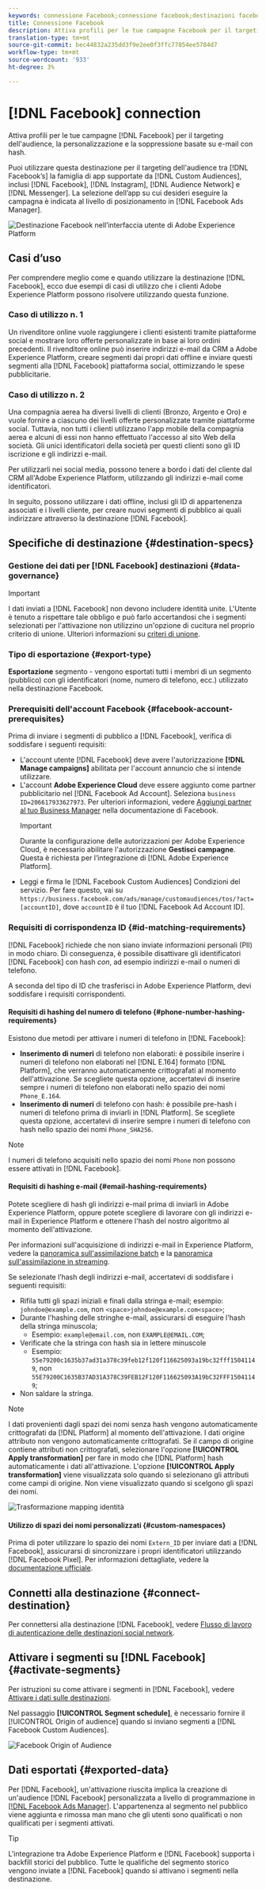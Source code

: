 ```yaml
---
keywords: connessione Facebook;connessione facebook;destinazioni facebook;facebook;facebook;instagram;messenger;facebook messenger
title: Connessione Facebook
description: Attiva profili per le tue campagne Facebook per il targeting dell'audience, la personalizzazione e la soppressione basate su e-mail con hash.
translation-type: tm+mt
source-git-commit: bec44832a235dd3f9e2ee0f3ffc77854ee5784d7
workflow-type: tm+mt
source-wordcount: '933'
ht-degree: 3%

---
```



# [!DNL Facebook] connection

Attiva profili per le tue campagne [!DNL Facebook] per il targeting dell&#39;audience, la personalizzazione e la soppressione basate su e-mail con hash.

Puoi utilizzare questa destinazione per il targeting dell&#39;audience tra [!DNL Facebook’s] la famiglia di app supportate da [!DNL Custom Audiences], inclusi [!DNL Facebook], [!DNL Instagram], [!DNL Audience Network] e [!DNL Messenger]. La selezione dell’app su cui desideri eseguire la campagna è indicata al livello di posizionamento in [!DNL Facebook Ads Manager].

![Destinazione Facebook nell’interfaccia utente di Adobe Experience Platform](../../assets/catalog/social/facebook/catalog.png)

## Casi d’uso

Per comprendere meglio come e quando utilizzare la destinazione [!DNL Facebook], ecco due esempi di casi di utilizzo che i clienti Adobe Experience Platform possono risolvere utilizzando questa funzione.

### Caso di utilizzo n. 1

Un rivenditore online vuole raggiungere i clienti esistenti tramite piattaforme social e mostrare loro offerte personalizzate in base ai loro ordini precedenti. Il rivenditore online può inserire indirizzi e-mail da CRM a Adobe Experience Platform, creare segmenti dai propri dati offline e inviare questi segmenti alla [!DNL Facebook] piattaforma social, ottimizzando le spese pubblicitarie.

### Caso di utilizzo n. 2

Una compagnia aerea ha diversi livelli di clienti (Bronzo, Argento e Oro) e vuole fornire a ciascuno dei livelli offerte personalizzate tramite piattaforme social. Tuttavia, non tutti i clienti utilizzano l&#39;app mobile della compagnia aerea e alcuni di essi non hanno effettuato l&#39;accesso al sito Web della società. Gli unici identificatori della società per questi clienti sono gli ID iscrizione e gli indirizzi e-mail.

Per utilizzarli nei social media, possono tenere a bordo i dati del cliente dal CRM all&#39;Adobe Experience Platform, utilizzando gli indirizzi e-mail come identificatori.

In seguito, possono utilizzare i dati offline, inclusi gli ID di appartenenza associati e i livelli cliente, per creare nuovi segmenti di pubblico ai quali indirizzare attraverso la destinazione [!DNL Facebook].

## Specifiche di destinazione {#destination-specs}

### Gestione dei dati per [!DNL Facebook] destinazioni {#data-governance}

>[!IMPORTANT]
>
>I dati inviati a [!DNL Facebook] non devono includere identità unite. L&#39;Utente è tenuto a rispettare tale obbligo e può farlo accertandosi che i segmenti selezionati per l&#39;attivazione non utilizzino un&#39;opzione di cucitura nel proprio criterio di unione. Ulteriori informazioni su [criteri di unione](/help/profile/ui/merge-policies.md).

### Tipo di esportazione {#export-type}

**Esportazione**  segmento - vengono esportati tutti i membri di un segmento (pubblico) con gli identificatori (nome, numero di telefono, ecc.) utilizzato nella destinazione Facebook.

### Prerequisiti dell&#39;account Facebook {#facebook-account-prerequisites}

Prima di inviare i segmenti di pubblico a [!DNL Facebook], verifica di soddisfare i seguenti requisiti:

- L&#39;account utente [!DNL Facebook] deve avere l&#39;autorizzazione **[!DNL Manage campaigns]** abilitata per l&#39;account annuncio che si intende utilizzare.
- L&#39;account **Adobe Experience Cloud** deve essere aggiunto come partner pubblicitario nel [!DNL Facebook Ad Account]. Seleziona `business ID=206617933627973`. Per ulteriori informazioni, vedere [Aggiungi partner al tuo Business Manager](https://www.facebook.com/business/help/1717412048538897) nella documentazione di Facebook.
   >[!IMPORTANT]
   >
   > Durante la configurazione delle autorizzazioni per Adobe Experience Cloud, è necessario abilitare l&#39;autorizzazione **Gestisci campagne**. Questa è richiesta per l’integrazione di [!DNL Adobe Experience Platform].
- Leggi e firma le [!DNL Facebook Custom Audiences] Condizioni del servizio. Per fare questo, vai su `https://business.facebook.com/ads/manage/customaudiences/tos/?act=[accountID]`, dove `accountID` è il tuo [!DNL Facebook Ad Account ID].

### Requisiti di corrispondenza ID {#id-matching-requirements}

[!DNL Facebook] richiede che non siano inviate informazioni personali (PII) in modo chiaro. Di conseguenza, è possibile disattivare gli identificatori [!DNL Facebook] con hash *con*, ad esempio indirizzi e-mail o numeri di telefono.

A seconda del tipo di ID che trasferisci in Adobe Experience Platform, devi soddisfare i requisiti corrispondenti.

#### Requisiti di hashing del numero di telefono {#phone-number-hashing-requirements}

Esistono due metodi per attivare i numeri di telefono in [!DNL Facebook]:

- **Inserimento di numeri** di telefono non elaborati: è possibile inserire i numeri di telefono non elaborati nel  [!DNL E.164] formato  [!DNL Platform], che verranno automaticamente crittografati al momento dell&#39;attivazione. Se scegliete questa opzione, accertatevi di inserire sempre i numeri di telefono non elaborati nello spazio dei nomi `Phone_E.164`.
- **Inserimento di numeri** di telefono con hash: è possibile pre-hash i numeri di telefono prima di inviarli in  [!DNL Platform]. Se scegliete questa opzione, accertatevi di inserire sempre i numeri di telefono con hash nello spazio dei nomi `Phone_SHA256`.

>[!NOTE]
>
>I numeri di telefono acquisiti nello spazio dei nomi `Phone` non possono essere attivati in [!DNL Facebook].


#### Requisiti di hashing e-mail {#email-hashing-requirements}

Potete scegliere di hash gli indirizzi e-mail prima di inviarli in Adobe Experience Platform, oppure potete scegliere di lavorare con gli indirizzi e-mail in  Experience Platform e ottenere l&#39;hash del nostro algoritmo al momento dell&#39;attivazione.

Per informazioni sull&#39;acquisizione di indirizzi e-mail in  Experience Platform, vedere la [panoramica sull&#39;assimilazione batch](/help/ingestion/batch-ingestion/overview.md) e la [panoramica sull&#39;assimilazione in streaming](/help/ingestion/streaming-ingestion/overview.md).

Se selezionate l’hash degli indirizzi e-mail, accertatevi di soddisfare i seguenti requisiti:

- Rifila tutti gli spazi iniziali e finali dalla stringa e-mail; esempio: `johndoe@example.com`, non `<space>johndoe@example.com<space>`;
- Durante l&#39;hashing delle stringhe e-mail, assicurarsi di eseguire l&#39;hash della stringa minuscola;
   - Esempio: `example@email.com`, non `EXAMPLE@EMAIL.COM`;
- Verificate che la stringa con hash sia in lettere minuscole
   - Esempio: `55e79200c1635b37ad31a378c39feb12f120f116625093a19bc32fff15041149`, non `55E79200C1635B37AD31A378C39FEB12F120F116625093A19bC32FFF15041149`;
- Non saldare la stringa.

>[!NOTE]
>
>I dati provenienti dagli spazi dei nomi senza hash vengono automaticamente crittografati da [!DNL Platform] al momento dell&#39;attivazione.
> I dati origine attributo non vengono automaticamente crittografati. Se il campo di origine contiene attributi non crittografati, selezionare l&#39;opzione **[!UICONTROL Apply transformation]** per fare in modo che [!DNL Platform] hash automaticamente i dati all&#39;attivazione.
> L&#39;opzione **[!UICONTROL Apply transformation]** viene visualizzata solo quando si selezionano gli attributi come campi di origine. Non viene visualizzato quando si scelgono gli spazi dei nomi.

![Trasformazione mapping identità](../../assets/ui/activate-destinations/identity-mapping-transformation.png)

#### Utilizzo di spazi dei nomi personalizzati {#custom-namespaces}

Prima di poter utilizzare lo spazio dei nomi `Extern_ID` per inviare dati a [!DNL Facebook], assicurarsi di sincronizzare i propri identificatori utilizzando [!DNL Facebook Pixel]. Per informazioni dettagliate, vedere la [documentazione ufficiale](https://developers.facebook.com/docs/marketing-api/audiences/guides/custom-audiences/#external_identifiers).

## Connetti alla destinazione {#connect-destination}

Per connettersi alla destinazione [!DNL Facebook], vedere [Flusso di lavoro di autenticazione delle destinazioni social network](./workflow.md).

## Attivare i segmenti su [!DNL Facebook] {#activate-segments}

Per istruzioni su come attivare i segmenti in [!DNL Facebook], vedere [Attivare i dati sulle destinazioni](../../ui/activate-destinations.md).

Nel passaggio **[!UICONTROL Segment schedule]**, è necessario fornire il [!UICONTROL Origin of audience] quando si inviano segmenti a [!DNL Facebook Custom Audiences].

![Facebook Origin of Audience](../../assets/catalog/social/facebook/facebook-origin-audience.png)

## Dati esportati {#exported-data}

Per [!DNL Facebook], un&#39;attivazione riuscita implica la creazione di un&#39;audience [!DNL Facebook] personalizzata a livello di programmazione in [[!DNL Facebook Ads Manager]](https://www.facebook.com/adsmanager/manage/). L&#39;appartenenza al segmento nel pubblico viene aggiunta e rimossa man mano che gli utenti sono qualificati o non qualificati per i segmenti attivati.

>[!TIP]
>
>L&#39;integrazione tra Adobe Experience Platform e [!DNL Facebook] supporta i backfill storici del pubblico. Tutte le qualifiche del segmento storico vengono inviate a [!DNL Facebook] quando si attivano i segmenti nella destinazione.